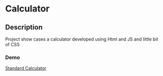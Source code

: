 # Calculator

## Description
Project show cases a calculator developed using Html and JS and little bit of CSS

### Demo
[Standard Calculator](https://ghoshsanjeev.github.io/calculator/standard-calculator.html)